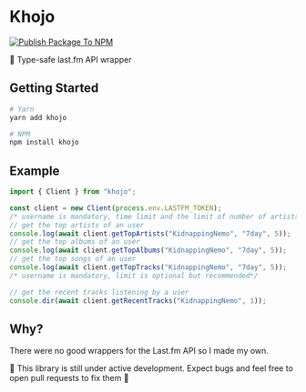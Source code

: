 # Khojo

[![Publish Package To NPM](https://github.com/tnb24/khojo/actions/workflows/publish.yml/badge.svg)](https://github.com/tnb24/khojo/actions/workflows/publish.yml)

:mag_right: Type-safe last.fm API wrapper

## Getting Started

```bash
# Yarn
yarn add khojo

# NPM
npm install khojo
```

## Example

```ts
import { Client } from "khojo";

const client = new Client(process.env.LASTFM_TOKEN);
/* username is mandatory, time limit and the limit of number of artists is optional */
// get the top artists of an user
console.log(await client.getTopArtists("KidnappingNemo", "7day", 5));
// get the top albums of an user
console.log(await client.getTopAlbums("KidnappingNemo", "7day", 5));
// get the top songs of an user
console.log(await client.getTopTracks("KidnappingNemo", "7day", 5));
/* username is mandatory, limit is optional but recommended*/

// get the recent tracks listening by a user
console.dir(await client.getRecentTracks("KidnappingNemo", 1));
```

## Why?

There were no good wrappers for the Last.fm API so I made my own.

:stop_sign: This library is still under active development. Expect bugs and feel free to open pull requests to fix them 🤝
